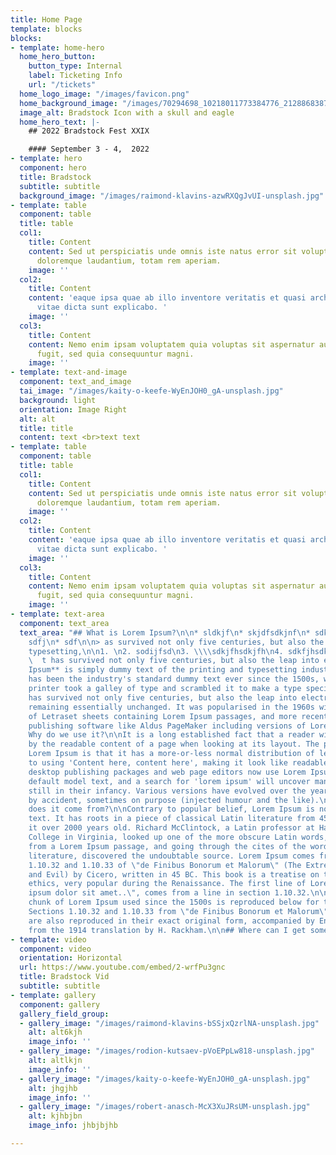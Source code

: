 ```yaml
---
title: Home Page
template: blocks
blocks:
- template: home-hero
  home_hero_button:
    button_type: Internal
    label: Ticketing Info
    url: "/tickets"
  home_logo_image: "/images/favicon.png"
  home_background_image: "/images/70294698_10218011773384776_2128868387860774912_n.jpg"
  image_alt: Bradstock Icon with a skull and eagle
  home_hero_text: |-
    ## 2022 Bradstock Fest XXIX

    #### September 3 - 4,  2022
- template: hero
  component: hero
  title: Bradstock
  subtitle: subtitle
  background_image: "/images/raimond-klavins-azwRXQgJvUI-unsplash.jpg"
- template: table
  component: table
  title: table
  col1:
    title: Content
    content: Sed ut perspiciatis unde omnis iste natus error sit voluptatem accusantium
      doloremque laudantium, totam rem aperiam.
    image: ''
  col2:
    title: Content
    content: 'eaque ipsa quae ab illo inventore veritatis et quasi architecto beatae
      vitae dicta sunt explicabo. '
    image: ''
  col3:
    title: Content
    content: Nemo enim ipsam voluptatem quia voluptas sit aspernatur aut odit aut
      fugit, sed quia consequuntur magni.
    image: ''
- template: text-and-image
  component: text_and_image
  tai_image: "/images/kaity-o-keefe-WyEnJOH0_gA-unsplash.jpg"
  background: light
  orientation: Image Right
  alt: alt
  title: title
  content: text <br>text text
- template: table
  component: table
  title: table
  col1:
    title: Content
    content: Sed ut perspiciatis unde omnis iste natus error sit voluptatem accusantium
      doloremque laudantium, totam rem aperiam.
    image: ''
  col2:
    title: Content
    content: 'eaque ipsa quae ab illo inventore veritatis et quasi architecto beatae
      vitae dicta sunt explicabo. '
    image: ''
  col3:
    title: Content
    content: Nemo enim ipsam voluptatem quia voluptas sit aspernatur aut odit aut
      fugit, sed quia consequuntur magni.
    image: ''
- template: text-area
  component: text_area
  text_area: "## What is Lorem Ipsum?\n\n* sldkjf\n* skjdfsdkjnf\n* sdkjfnsdkfjn\n*
    sdfj\n* sdf\n\n> as survived not only five centuries, but also the leap into electronic
    typesetting,\n\n1. \n2. sodijfsd\n3. \\\\sdkjfhsdkjfh\n4. sdkfjhsdkjfh\n5. sdkfjhkjh\n\n
    \  t has survived not only five centuries, but also the leap into electronic typesetting,\n\n**Lorem
    Ipsum** is simply dummy text of the printing and typesetting industry. Lorem Ipsum
    has been the industry's standard dummy text ever since the 1500s, when an unknown
    printer took a galley of type and scrambled it to make a type specimen book. It
    has survived not only five centuries, but also the leap into electronic typesetting,
    remaining essentially unchanged. It was popularised in the 1960s with the release
    of Letraset sheets containing Lorem Ipsum passages, and more recently with desktop
    publishing software like Aldus PageMaker including versions of Lorem Ipsum.\n\n##
    Why do we use it?\n\nIt is a long established fact that a reader will be distracted
    by the readable content of a page when looking at its layout. The point of using
    Lorem Ipsum is that it has a more-or-less normal distribution of letters, as opposed
    to using 'Content here, content here', making it look like readable English. Many
    desktop publishing packages and web page editors now use Lorem Ipsum as their
    default model text, and a search for 'lorem ipsum' will uncover many web sites
    still in their infancy. Various versions have evolved over the years, sometimes
    by accident, sometimes on purpose (injected humour and the like).\n\n## Where
    does it come from?\n\nContrary to popular belief, Lorem Ipsum is not simply random
    text. It has roots in a piece of classical Latin literature from 45 BC, making
    it over 2000 years old. Richard McClintock, a Latin professor at Hampden-Sydney
    College in Virginia, looked up one of the more obscure Latin words, consectetur,
    from a Lorem Ipsum passage, and going through the cites of the word in classical
    literature, discovered the undoubtable source. Lorem Ipsum comes from sections
    1.10.32 and 1.10.33 of \"de Finibus Bonorum et Malorum\" (The Extremes of Good
    and Evil) by Cicero, written in 45 BC. This book is a treatise on the theory of
    ethics, very popular during the Renaissance. The first line of Lorem Ipsum, \"Lorem
    ipsum dolor sit amet..\", comes from a line in section 1.10.32.\n\nThe standard
    chunk of Lorem Ipsum used since the 1500s is reproduced below for those interested.
    Sections 1.10.32 and 1.10.33 from \"de Finibus Bonorum et Malorum\" by Cicero
    are also reproduced in their exact original form, accompanied by English versions
    from the 1914 translation by H. Rackham.\n\n## Where can I get some?"
- template: video
  component: video
  orientation: Horizontal
  url: https://www.youtube.com/embed/2-wrfPu3gnc
  title: Bradstock Vid
  subtitle: subtitle
- template: gallery
  component: gallery
  gallery_field_group:
  - gallery_image: "/images/raimond-klavins-bSSjxQzrlNA-unsplash.jpg"
    alt: alt6kjh
    image_info: ''
  - gallery_image: "/images/rodion-kutsaev-pVoEPpLw818-unsplash.jpg"
    alt: altlkjn
    image_info: ''
  - gallery_image: "/images/kaity-o-keefe-WyEnJOH0_gA-unsplash.jpg"
    alt: jhgjhb
    image_info: ''
  - gallery_image: "/images/robert-anasch-McX3XuJRsUM-unsplash.jpg"
    alt: kjhbjbn
    image_info: jhbjbjhb

---
```

